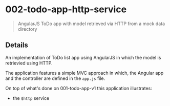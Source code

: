 # 002-todo-app-http-service

> AngularJS ToDo app with model retrieved via HTTP from a mock data directory

## Details
An implementation of ToDo list app using AngularJS in which the model is retrievied using HTTP.

The application features a simple MVC approach in which, the Angular app and the controller are defined in the `app.js` file.

On top of what's done on 001-todo-app-v1 this application illustrates:
+ the `$http` service
